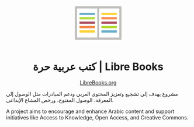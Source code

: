 <p align="center">
  <a href="https://librebooks.org" style="display: block; padding: 1em 0;">
    <img width="128px" alt="LiberBooks Logo" border="0" src="./static/images/librebooks-logo.svg"/>
  </a>
</p>

<h1 align="center">كتب عربية حرة | Libre Books</h1>
<p align="center"><a href="https://librebooks.org">LibreBooks.org</a></p>


مشروع يهدف إلى تشجيع وتعزيز المحتوى العربي ودعم المبادرات مثل الوصول إلى المعرفة، الوصول المفتوح، ورخص المشاع الإبداعي.

A project aims to encourage and enhance Arabic content and support initiatives like Access to Knowledge, Open Access, and Creative Commons.
